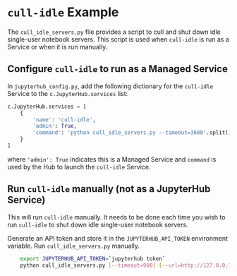 # `cull-idle` Example

The `cull_idle_servers.py` file provides a script to cull and shut down idle
single-user notebook servers. This script is used when `cull-idle` is run as
a Service or when it is run manually.


## Configure `cull-idle` to run as a Managed Service

In `jupyterhub_config.py`, add the following dictionary for the `cull-idle`
Service to the `c.JupyterHub.services` list:

```python
c.JupyterHub.services = [
    {
        'name': 'cull-idle',
        'admin': True,
        'command': 'python cull_idle_servers.py --timeout=3600'.split(),
    }
]
```

where `'admin': True` indicates this is a Managed Service and `command` is
used by the Hub to launch the `cull-idle` Service.


## Run `cull-idle` manually (not as a JupyterHub Service)

This will run `cull-idle` manually. It needs to be done each time you wish to
run `cull-idle` to shut down idle single-user notebook servers.

Generate an API token and store it in the `JUPYTERHUB_API_TOKEN` environment
variable. Run `cull_idle_servers.py` manually. 

```bash
    export JUPYTERHUB_API_TOKEN=`jupyterhub token`
    python cull_idle_servers.py [--timeout=900] [--url=http://127.0.0.1:8081/hub/api]
```

